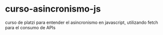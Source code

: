 # curso-asincronismo-js
curso de platzi para entender el asincronismo en javascript, utilizando fetch para el consumo de APIs
